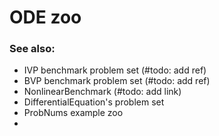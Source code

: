 # ODE zoo

### See also:

- IVP benchmark problem set (#todo: add ref)
- BVP benchmark problem set (#todo: add ref)
- NonlinearBenchmark (#todo: add link)
- DifferentialEquation's problem set
- ProbNums example zoo
- 